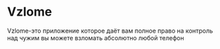 # Vzlome
Vzlome-это приложение которое даёт вам полное право на контроль над чужим вы можете взломать абсолютно любой телефон
